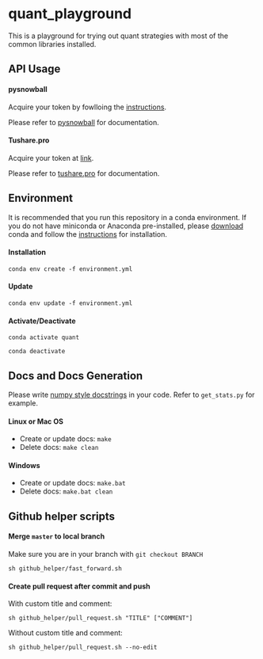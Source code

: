 # quant_playground
This is a playground for trying out quant strategies with most of the common libraries installed.

## API Usage

#### pysnowball

Acquire your token by fowlloing the [instructions](https://blog.crackcreed.com/diy-xue-qiu-app-shu-ju-api/).

Please refer to [pysnowball](https://github.com/scli-James/pysnowball) for documentation.

#### Tushare.pro

Acquire your token at [link](https://tushare.pro/user/token).

Please refer to [tushare.pro](https://tushare.pro/document/2) for documentation.


## Environment

It is recommended that you run this repository in a conda environment. If you do not have miniconda or Anaconda pre-installed, please [download](https://docs.conda.io/en/latest/miniconda.html) conda and follow the [instructions](https://conda.io/projects/conda/en/latest/user-guide/install/index.html) for installation.


#### Installation

`conda env create -f environment.yml`

#### Update

`conda env update -f environment.yml`

#### Activate/Deactivate

`conda activate quant`

`conda deactivate`


## Docs and Docs Generation

Please write [numpy style docstrings](https://numpydoc.readthedocs.io/en/latest/format.html) in your code. Refer to `get_stats.py` for example.

#### Linux or Mac OS

- Create or update docs: `make`
- Delete docs: `make clean`

#### Windows

- Create or update docs: `make.bat`
- Delete docs: `make.bat clean`


## Github helper scripts

#### Merge `master` to local branch

Make sure you are in your branch with `git checkout BRANCH`

`sh github_helper/fast_forward.sh`

#### Create pull request after commit and push

With custom title and comment:

`sh github_helper/pull_request.sh "TITLE" ["COMMENT"]`

Without custom title and comment:

`sh github_helper/pull_request.sh --no-edit`


